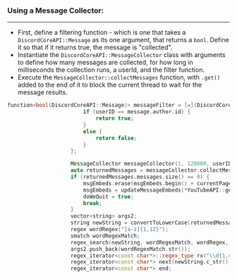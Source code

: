 ### **Using a Message Collector:**
---
- First, define a filtering function - which is one that takes a `DiscordCoreAPI::Message` as its one argument, that returns a `bool`. Define it so that if it returns true, the message is "collected".
- Instantiate the `DiscordCoreAPI::MessageCollector` class with arguments to define how many messages are collected, for how long in milliseconds the collection runs, a userId, and the filter function.
- Execute the `MessageCollector::collectMessages` function, with `.get()` added to the end of it to block the current thread to wait for the message results.
 
```cpp
function<bool(DiscordCoreAPI::Message)> messageFilter = [=](DiscordCoreAPI::Message message)-> bool {
                        if (userID == message.author.id) {
                            return true;
                        }
                        else {
                            return false;
                        }
                    };

                    MessageCollector messageCollector(1, 120000, userID, messageFilter);
                    auto returnedMessages = messageCollector.collectMessages().get();
                    if (returnedMessages.messages.size() == 0) {
                        msgEmbeds.erase(msgEmbeds.begin() + currentPageIndex, msgEmbeds.begin() + currentPageIndex + 1);
                        msgEmbeds = updateMessageEmbeds(*YouTubeAPI::getQueue(guild.id), discordGuild, newEvent, args->eventData, currentPageIndex);
                        doWeQuit = true;
                        break;
                    }
                    vector<string> args2;
                    string newString = convertToLowerCase(returnedMessages.messages.at(0).content);
                    regex wordRegex("[a-z]{1,12}");
                    smatch wordRegexMatch;
                    regex_search(newString, wordRegexMatch, wordRegex, regex_constants::match_flag_type::match_any | regex_constants::match_flag_type::match_not_null | regex_constants::match_flag_type::match_prev_avail);
                    args2.push_back(wordRegexMatch.str());
                    regex_iterator<const char*>::regex_type rx("\\d{1,4}");
                    regex_iterator<const char*> next(newString.c_str(), newString.c_str() + strlen(newString.c_str()), rx);
                    regex_iterator<const char*> end;
```
